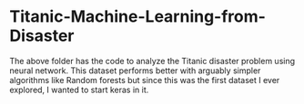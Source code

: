 # Titanic-Machine-Learning-from-Disaster
The above folder has the code to analyze the Titanic disaster problem using neural network. This dataset performs better with arguably simpler algorithms like Random forests but since this was the first dataset I ever explored, I wanted to start keras in it.
